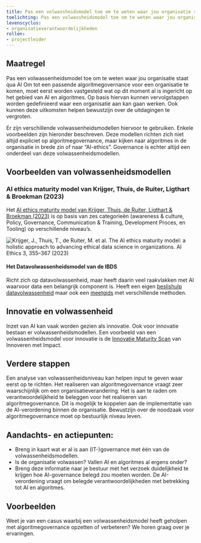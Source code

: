 ```yaml
---
title: Pas een volwassheidsmodel toe om te weten waar jou organisatie staat qua AI
toelichting: Pas een volwassheidsmodel toe om te weten waar jou organisatie staat qua AI
levenscyclus:
- organisatieverantwoordelijkheden
rollen:
- projectleider
---
```


<!-- tags -->

## Maatregel
Pas een volwassenheidsmodel toe om te weten waar jou organisatie staat qua AI
Om tot een passende algoritmegovernance voor een organisatie te komen, moet eerst worden vastgesteld wat op dit moment al is ingericht op het gebied van AI en algoritmes. 
Op basis hiervan kunnen vervolgstappen worden gedefinieerd waar een organisatie aan kan gaan werken. Ook kunnen deze uitkomsten helpen bewustzijn over de uitdagingen te vergroten.

Er zijn verschillende volwassenheidsmodellen hiervoor te gebruiken. Enkele voorbeelden zijn hieronder beschreven. 
Deze modellen richten zich niet altijd expliciet op algoritmegovernance, maar kijken naar algoritmes in de organisatie in brede zin of naar “AI-ethics”. 
Governance is echter altijd een onderdeel van deze volwassenheidsmodellen.

## Voorbeelden van volwassenheidsmodellen

### AI ethics maturity model van Krijger, Thuis, de Ruiter, Ligthart & Broekman (2023)
Het [AI ethics maturity model van Krijger, Thuis, de Ruiter, Ligthart & Broekman (2023)](https://link.springer.com/article/10.1007/s43681-022-00228-7) is op basis van zes categorieën (awareness & culture, Policy, Governance, Communication & Training, Development Proces, en Tooling) op verschillende niveau’s. 

![Krijger, J., Thuis, T., de Ruiter, M. et al. The AI ethics maturity model: a holistic approach to advancing ethical data science in organizations. AI Ethics 3, 355–367 (2023)](https://github.com/user-attachments/assets/07860cdc-9d6c-46f4-aace-cfcdf71e114d)

#### Het Datavolwassenheidsmodel van de IBDS
Richt zich op datavolwassenheid, maar heeft daarin veel raakvlakken met AI waarvoor data een belangrijk component is. 
Heeft een eigen [beslishulp datavolwassenheid](https://realisatieibds.nl/groups/view/c23ab74c-adb4-424e-917d-773a37968efe/kenniscentrum-van-de-ibds/wiki/view/2447d2a8-6c48-468d-9739-00772688853f/beslishulp-datavolwassenheid) maar ook een [meetgids](https://realisatieibds.nl/page/view/ad94d97c-4d48-443c-aedd-235b2d0ca8b6/wegwijzer-volwassenheidsmodellen) met verschillende methoden.

## Innovatie en volwassenheid
Inzet van AI kan vaak worden gezien als innovatie. Ook voor innovatie bestaan er volwassenheidsmodellen. 
Een voorbeeld van een volwassenheidsmodel voor innovatie is de [Innovatie Maturity Scan](https://www.rijksorganisatieodi.nl/innoveren-met-impact/onze-services/innovatie-maturity-scan) van Innoveren met Impact. 
 
## Verdere stappen
Een analyse van volwassenheidsniveau kan helpen input te geven waar eerst op te richten.
Het realiseren van algoritmegovernance vraagt zeer waarschijnlijk om een organisatieverandering. 
Het is aan te raden om verantwoordelijkheid te beleggen voor het realiseren van algoritmegovernance.
Dit is mogelijk te koppelen aan de implementatie van de AI-verordening binnen de organisatie. 
Bewustzijn over de noodzaak voor algoritmegovernance moet op bestuurlijk niveau leven. 

## Aandachts- en actiepunten:
- Breng in kaart wat er al is aan (IT-)governance met één van de volwassenheidsmodellen.
- Is de organisatie volwassen? Vallen AI en algoritmes al ergens onder? 
- Breng deze informatie naar je bestuur met het verzoek duidelijkheid te krijgen hoe AI-governance belegd zou moeten worden. De AI-verordening vraagt om belegde verantwoordelijkheden met betrekking tot AI en algoritmes.

## Voorbeelden

Weet je van een casus waarbij een volwassenheidsmodel heeft geholpen met algoritmegovernance opzetten of verbeteren? We horen graag over je ervaringen.
